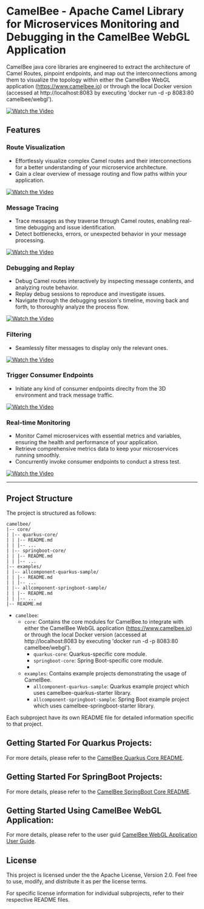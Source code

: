# CamelBee - Apache Camel Library for Microservices Monitoring and Debugging in the CamelBee WebGL Application

CamelBee java core libraries are engineered to extract the architecture of Camel Routes, pinpoint endpoints, and map out the interconnections among them
to visualize the topology within either the CamelBee WebGL application (https://www.camelbee.io) or through the local Docker version (accessed at http://localhost:8083 by executing 'docker run -d -p 8083:80 camelbee/webgl').

[![ Watch the Video](images/startscene.png)](https://www.youtube.com/watch?v=W29ilyAsXlM)

## Features

### Route Visualization
- Effortlessly visualize complex Camel routes and their interconnections for a better understanding of your microservice architecture.
- Gain a clear overview of message routing and flow paths within your application.

[![ Watch the Video](images/debuggerscene.png)](https://www.youtube.com/watch?v=W29ilyAsXlM)

### Message Tracing
- Trace messages as they traverse through Camel routes, enabling real-time debugging and issue identification.
- Detect bottlenecks, errors, or unexpected behavior in your message processing.

[![ Watch the Video](images/messages.png)](https://www.youtube.com/watch?v=W29ilyAsXlM)
 
### Debugging and Replay
- Debug Camel routes interactively by inspecting message contents, and analyzing route behavior.
- Replay debug sessions to reproduce and investigate issues.
- Navigate through the debugging session's timeline, moving back and forth, to thoroughly analyze the process flow.

[![ Watch the Video](images/replay.png)](https://www.youtube.com/watch?v=W29ilyAsXlM)

### Filtering
- Seamlessly filter messages to display only the relevant ones.

[![ Watch the Video](images/filter.png)](https://www.youtube.com/watch?v=W29ilyAsXlM)

### Trigger Consumer Endpoints
- Initiate any kind of consumer endpoints direclty from the 3D environment and track message traffic.

[![ Watch the Video](images/routecaller.png)](https://www.youtube.com/watch?v=W29ilyAsXlM)

### Real-time Monitoring
- Monitor Camel microservices with essential metrics and variables, ensuring the health and performance of your application.
- Retrieve comprehensive metrics data to keep your microservices running smoothly.
- Concurrently invoke consumer endpoints to conduct a stress test.

[![ Watch the Video](images/metrics.png)](https://www.youtube.com/watch?v=W29ilyAsXlM)

  
---

## Project Structure

The project is structured as follows:

```shell
camelbee/
|-- core/
| |-- quarkus-core/
| | |-- README.md
| | |-- ...
| |-- springboot-core/
| | |-- README.md
| | |-- ...
|-- examples/
| |-- allcomponent-quarkus-sample/
| | |-- README.md
| | |-- ...
| |-- allcomponent-springboot-sample/
| | |-- README.md
| | |-- ...
|-- README.md
```

- `camelbee`:
  - `core`: Contains the core modules for CamelBee.to integrate with either the CamelBee WebGL application (https://www.camelbee.io) or through the local Docker version (accessed at http://localhost:8083 by executing 'docker run -d -p 8083:80 camelbee/webgl').
    - `quarkus-core`: Quarkus-specific core module.
    - `springboot-core`: Spring Boot-specific core module.
    - 
  - `examples`: Contains example projects demonstrating the usage of CamelBee.
    - `allcomponent-quarkus-sample`:  Quarkus example project which uses camelbee-quarkus-starter library.
    - `allcomponent-springboot-sample`: Spring Boot example project which uses camelbee-springboot-starter library.

Each subproject have its own README file for detailed information specific to that project.

## Getting Started For Quarkus Projects:

For more details, please refer to the [CamelBee Quarkus Core README](https://github.com/egekaraosmanoglu/camelbee/blob/main/core/quarkus-core/README.md).

## Getting Started For SpringBoot Projects:

For more details, please refer to the [CamelBee SpringBoot Core README](https://github.com/egekaraosmanoglu/camelbee/blob/main/core/springboot-core/README.md).

## Getting Started Using CamelBee WebGL Application:

For more details, please refer to the user guid [CamelBee WebGL Application User Guide](https://github.com/egekaraosmanoglu/camelbee/blob/main/docs/camelbee_userguide.pdf).



## License

This project is licensed under the the Apache License, Version 2.0. Feel free to use, modify, and distribute it as per the license terms.

For specific license information for individual subprojects, refer to their respective README files.
